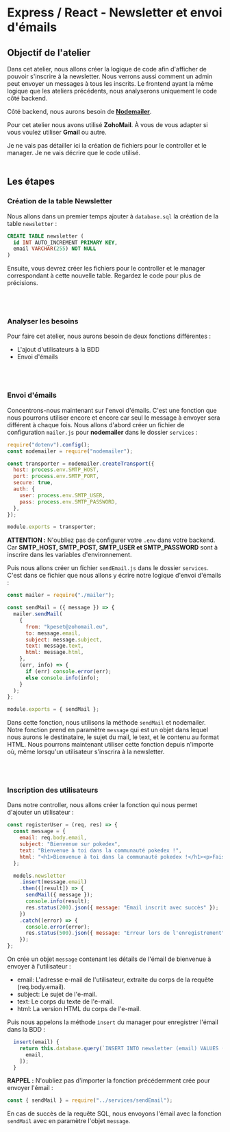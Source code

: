 # Express / React - Newsletter et envoi d'émails

## Objectif de l'atelier

Dans cet atelier, nous allons créer la logique de code afin d'afficher de pouvoir s'inscrire à la newsletter. Nous verrons aussi comment un admin peut envoyer un messages à tous les inscrits.
Le frontend ayant la même logique que les ateliers précédents, nous analyserons uniquement le code côté backend.

Côté backend, nous aurons besoin de [**Nodemailer**](https://www.npmjs.com/package/nodemailer). 

Pour cet atelier nous avons utilisé **ZohoMail**. À vous de vous adapter si vous voulez utiliser **Gmail** ou autre.


Je ne vais pas détailler ici la création de fichiers pour le controller et le manager. Je ne vais décrire que le code utilisé.
<br>
<br>
## Les étapes

### Création de la table Newsletter

Nous allons dans un premier temps ajouter à `database.sql` la création de la table `newsletter` :

```SQL
CREATE TABLE newsletter (
  id INT AUTO_INCREMENT PRIMARY KEY,
  email VARCHAR(255) NOT NULL
)
```

Ensuite, vous devrez créer les fichiers pour le controller et le manager correspondant à cette nouvelle table. Regardez le code pour plus de précisions.

<br>
<br>

### Analyser les besoins

Pour faire cet atelier, nous aurons besoin de deux fonctions différentes :
- L'ajout d'utilisateurs à la BDD
- Envoi d'émails

<br>
<br>

 
### Envoi d'émails

Concentrons-nous maintenant sur l'envoi d'émails. C'est une fonction que nous pourrons utiliser encore et encore car seul le message à envoyer sera différent à chaque fois.
Nous allons d'abord créer un fichier de configuration `mailer.js` pour **nodemailer** dans le dossier `services` : 

```js
require("dotenv").config();
const nodemailer = require("nodemailer");

const transporter = nodemailer.createTransport({
  host: process.env.SMTP_HOST,
  port: process.env.SMTP_PORT,
  secure: true,
  auth: {
    user: process.env.SMTP_USER,
    pass: process.env.SMTP_PASSWORD,
  },
});

module.exports = transporter;
```

**ATTENTION :** N'oubliez pas de configurer votre `.env` dans votre backend. Car **SMTP_HOST, SMTP_POST, SMTP_USER et SMTP_PASSWORD** sont à inscrire dans les variables d'environnement.


Puis nous allons créer un fichier `sendEmail.js` dans le dossier `services`. C'est dans ce fichier que nous allons y écrire notre logique d'envoi d'émails :

```js
const mailer = require("./mailer");

const sendMail = ({ message }) => {
  mailer.sendMail(
    {
      from: "kpeset@zohomail.eu",
      to: message.email,
      subject: message.subject,
      text: message.text,
      html: message.html,
    },
    (err, info) => {
      if (err) console.error(err);
      else console.info(info);
    }
  );
};

module.exports = { sendMail };
```


Dans cette fonction, nous utilisons la méthode `sendMail` et nodemailer.
Notre fonction prend en paramètre `message` qui est un objet dans lequel nous aurons le destinataire, le sujet du mail, le text, et le contenu au format HTML.
Nous pourrons maintenant utiliser cette fonction depuis n'importe où, même lorsqu'un utilisateur s'inscrira à la newsletter.

<br>
<br>

### Inscription des utilisateurs

Dans notre controller, nous allons créer la fonction qui nous permet d'ajouter un utilisateur :

```js
const registerUser = (req, res) => {
  const message = {
    email: req.body.email,
    subject: "Bienvenue sur pokedex",
    text: "Bienvenue à toi dans la communauté pokedex !",
    html: "<h1>Bienvenue à toi dans la communauté pokedex !</h1><p>Fais comme chez toi.</p>",
  };

  models.newsletter
    .insert(message.email)
    .then(([result]) => {
      sendMail({ message });
      console.info(result);
      res.status(200).json({ message: "Email inscrit avec succès" });
    })
    .catch((error) => {
      console.error(error);
      res.status(500).json({ message: "Erreur lors de l'enregistrement" });
    });
};
```

On crée un objet `message` contenant les détails de l'émail de bienvenue à envoyer à l'utilisateur :
- email: L'adresse e-mail de l'utilisateur, extraite du corps de la requête (req.body.email).
- subject: Le sujet de l'e-mail.
- text: Le corps du texte de l'e-mail.
- html: La version HTML du corps de l'e-mail.

Puis nous appelons la méthode `insert` du manager pour enregistrer l'émail dans la BDD :

```js
  insert(email) {
    return this.database.query(`INSERT INTO newsletter (email) VALUES (?)`, [
      email,
    ]);
  }
```

**RAPPEL :** N'oubliez pas d'importer la fonction précédemment crée pour envoyer l'émail :

```js
const { sendMail } = require("../services/sendEmail");
```

En cas de succès de la requête SQL, nous envoyons l'émail avec la fonction `sendMail` avec en paramètre l'objet `message`.



